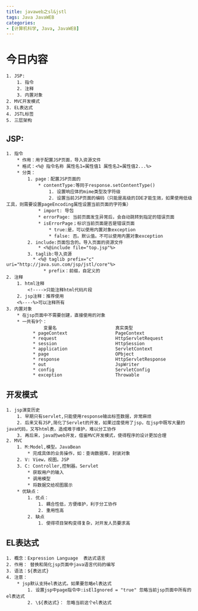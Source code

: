 ```yaml
---
title: javaweb之sl&jstl
tags: Java JavaWEB
categories:
- [计算机科学, Java, JavaWEB]
---
```


# 今日内容
    1. JSP:
        1. 指令
        2. 注释
        3. 内置对象
    2. MVC开发模式
    3. EL表达式
    4. JSTL标签
    5. 三层架构
## JSP:
    1. 指令
        * 作用：用于配置JSP页面，导入资源文件
        * 格式：<%@ 指令名称 属性名1=属性值1 属性名2=属性值2...%>
        * 分类：
            1. page：配置JSP页面的
                * contentType:等同于response.setContentType()
                    1. 设置响应体的mime类型及字符级
                    2. 设置当前JSP页面的编码（只能是高级的IDE才能生效，如果使用低级工具，则需要设置pageEncoding属性设置当前页面的字符集）
                * import: 导包
                * errorPage: 当前页面发生异常后，会自动跳转到指定的错误页面
                * isErrorPage；标识当前页面是否是错误页面
                    * true:是，可以使用内置对象exception
                    * false: 否。默认值。不可以使用内置对象exception
            2. include:页面包含的。导入页面的资源文件
                * <%@include file="top.jsp"%>
            3. taglib:导入资源
              * <%@ taglib prefix="c" uri="http://java.sun.com/jsp/jstl/core"%>
                  * prefix：前缀，自定义的
    2. 注释
        1. html注释
            <!---->只能注释html代码片段
        2. jsp注释：推荐使用
        <%----%>可以注释所有
    3. 内置对象
        * 在jsp页面中不需要创建，直接使用的对象
        * 一共有9个：
                  变量名                      真实类型
              * pageContext                  PageContext
              * request                      HttpServletRequest
              * session                      HttpSession
              * application                  ServletContext
              * page                         OPbject
              * response                     HttpServletResponse
              * out                          JspWriter
              * config                       ServletConfig
              * exception                    Throwable

## 开发模式
    1. jsp演变历史
        1. 早期只有servlet,只能使用response输出标签数据，非常麻烦
        2. 后来又有JSP,简化了Servlet的开发，如果过度使用了jsp，在jsp中既写大量的java代码，又写html表，造成难于维护，难以分工协作
        3. 再后来，java的web开发，借鉴MVC开发模式，使得程序的设计更加合理
    2. MVC
        1. M:Model,模型。JavaBean
            * 完成具体的业务操作，如：查询数据库，封装对象
        2. V: View，视图。JSP
        3. C: Controller,控制器。Servlet
            * 获取用户的输入
            * 调用模型
            * 将数据交给视图展示
        * 优缺点：
            1. 优点：
                1. 耦合性低，方便维护，利于分工协作
                2. 重用性高
            2. 缺点
                1. 使得项目架构变得复杂，对开发人员要求高

## EL表达式
    1. 概念：Expression Language  表达式语言
    2. 作用： 替换和简化jsp页面中java语言代码的编写
    3. 语法：${表达式}
    4. 注意：
        * jsp默认支持el表达式。如果要忽略el表达式
            1. 设置jsp中page指令中:isElIgnored = "true" 忽略当前jsp页面中所有的el表达式
            2. \${表达式}： 忽略当前这个el表达式
            
